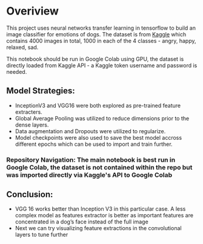 # Overiview

This project uses neural networks transfer learning in tensorflow to build an image classifier for emotions of dogs. The dataset is from [Kaggle](https://www.kaggle.com/datasets/danielshanbalico/dog-emotion) which contains 4000 images in total, 1000 in each of the 4 classes - angry, happy, relaxed, sad.

This notebook should be run in Google Colab using GPU, the dataset is directly loaded from Kaggle API - a Kaggle token username and password is needed.

## Model Strategies:
- InceptionV3 and VGG16 were both explored as pre-trained feature extracters.
- Global Average Pooling was utilized to reduce dimensions prior to the dense layers.
- Data augmentation and Dropouts were utilized to regularize.
- Model checkpoints were also used to save the best model accross different epochs which can be used to import and train further.

### Repository Navigation: The main notebook is best run in Google Colab, the dataset is not contained within the repo but was imported directly via Kaggle's API to Google Colab

## Conclusion: 
- VGG 16 works better than Inception V3 in this particular case. A less complex model as features extractor is better as important features are concentrated in a dog’s face instead of the full image
- Next we can try visualizing feature extractions in the convolutional layers to tune further






